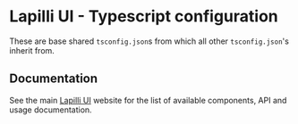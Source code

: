 # Lapilli UI - Typescript configuration

These are base shared `tsconfig.json`s from which all other `tsconfig.json`'s inherit from.

## Documentation

See the main [Lapilli UI](https://lapilliui.yithemes.com) website for the list of available components, API and usage documentation.